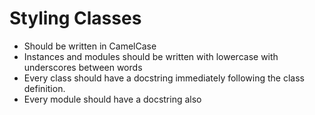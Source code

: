 # Styling Classes

- Should be written in CamelCase
- Instances and modules should be written with lowercase with underscores between words
- Every class should have a docstring immediately following the class definition.
- Every module should have a docstring also

